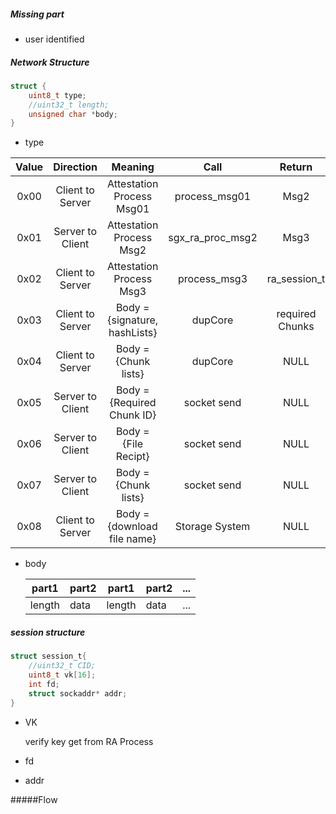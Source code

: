 ##### Missing part

* user identified

##### Network Structure

```c
struct {
    uint8_t type;
    //uint32_t length;
	unsigned char *body;
}
```

* type

| Value |    Direction     |            Meaning            | Call |Return|
| :---: | :--------------: | :---------------------------: | :--: |:--:|
| 0x00  | Client to Server |   Attestation Process Msg01   | process_msg01 |Msg2|
| 0x01  | Server to Client |   Attestation Process Msg2    | sgx_ra_proc_msg2 |Msg3|
| 0x02  | Client to Server |   Attestation Process Msg3    | process_msg3 |ra_session_t|
| 0x03  | Client to Server | Body = {signature, hashLists} | dupCore |required Chunks|
| 0x04  | Client to Server |     Body = {Chunk lists}      | dupCore |NULL|
| 0x05  | Server to Client |  Body = {Required Chunk ID}   | socket send |NULL|
| 0x06  | Server to Client |     Body = {File Recipt}      | socket send |NULL|
| 0x07  | Server to Client |     Body = {Chunk lists}      | socket send |NULL|
| 0x08  | Client to Server | Body = {download file name} | Storage System |NULL|



* body

  | part1  | part2 | part1  | part2 | ...  |
  | ------ | ----- | ------ | ----- | ---- |
  | length | data  | length | data  | ...  |

##### session structure

```c
struct session_t{
    //uint32_t CID;
    uint8_t vk[16];
    int fd;
    struct sockaddr* addr;
}
```

* VK

  verify key get from RA Process

* fd

* addr

#####Flow



